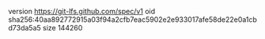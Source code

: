 version https://git-lfs.github.com/spec/v1
oid sha256:40aa892772915a03f94a2cfb7eac5902e2e933017afe58de22e0a1cbd73da5a5
size 144260

